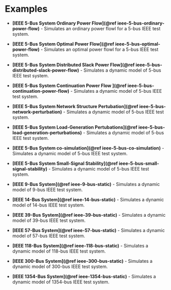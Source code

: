 # Examples


- **[IEEE 5-Bus System Ordinary Power Flow](@ref ieee-5-bus-ordinary-power-flow)** - Simulates an ordinary power flowl for a 5-bus IEEE test system. 
- **[IEEE 5-Bus System Optimal Power Flow](@ref ieee-5-bus-optimal-power-flow)** - Simulates an optimal power flowl for a 5-bus IEEE test system. 
- **[IEEE 5-Bus System Distributed Slack Power Flow](@ref ieee-5-bus-distributed-slack-power-flow)** - Simulates a dynamic model of 5-bus IEEE test system. 
- **[IEEE 5-Bus System Continuation Power Flow ](@ref ieee-5-bus-continuation-power-flow)** - Simulates a dynamic model of 5-bus IEEE test system. 
- **[IEEE 5-Bus System Network Structure Pertubation](@ref ieee-5-bus-network-perturbation)** - Simulates a dynamic model of 5-bus IEEE test system. 
- **[IEEE 5-Bus System Load-Generation Pertubations](@ref ieee-5-bus-load-generation-perturbations)** - Simulates a dynamic model of 5-bus IEEE test system. 
- **[IEEE 5-Bus System co-simulation](@ref ieee-5-bus-co-simulation)** - Simulates a dynamic model of 5-bus IEEE test system. 
- **[IEEE 5-Bus System Small-Signal Stability](@ref ieee-5-bus-small-signal-stability)** - Simulates a dynamic model of 5-bus IEEE test system. 

- **[IEEE 9-Bus System](@ref ieee-9-bus-static)** - Simulates a dynamic model of 9-bus IEEE test system.
- **[IEEE 14-Bus System](@ref ieee-14-bus-static)** - Simulates a dynamic model of 14-bus IEEE test system. 
- **[IEEE 39-Bus System](@ref ieee-39-bus-static)** - Simulates a dynamic model of 39-bus IEEE test system.
- **[IEEE 57-Bus System](@ref ieee-57-bus-static)** - Simulates a dynamic model of 57-bus IEEE test system.
- **[IEEE 118-Bus System](@ref ieee-118-bus-static)** - Simulates a dynamic model of 118-bus IEEE test system. 
- **[IEEE 300-Bus System](@ref ieee-300-bus-static)** - Simulates a dynamic model of 300-bus IEEE test system.
- **[IEEE 1354-Bus System](@ref ieee-1354-bus-static)** - Simulates a dynamic model of 1354-bus IEEE test system. 





